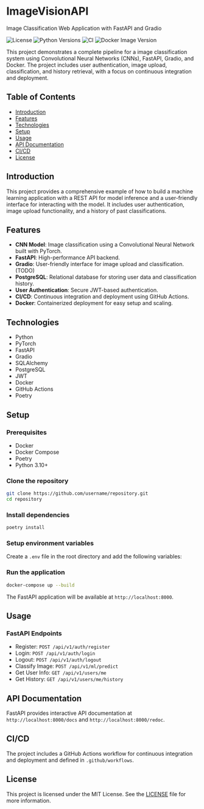 # ImageVisionAPI
Image Classification Web Application with FastAPI and Gradio

![License](https://img.shields.io/badge/license-MIT-green)
![Python Versions](https://img.shields.io/badge/python-3.10%2C%203.11%2C%203.12-blue)
![CI](https://github.com/SkxPhan/ImageVisionAI/actions/workflows/ci.yml/badge.svg)
![Docker Image Version](https://img.shields.io/docker/v/skxphan/image-vision-api?label=docker%20image&color=blue)
<!-- ![Code Quality](https://img.shields.io/github/workflow/status/SkxPhan/ImageVisionAI/ci/code-quality?label=code-quality) -->
<!-- ![Coverage](https://img.shields.io/codecov/c/github/your-username/your-repo?label=coverage&style=flat) -->

This project demonstrates a complete pipeline for a image classification system using Convolutional Neural Networks (CNNs), FastAPI, Gradio, and Docker. The project includes user authentication, image upload, classification, and history retrieval, with a focus on continuous integration and deployment.

## Table of Contents

- [Introduction](#introduction)
- [Features](#features)
- [Technologies](#technologies)
- [Setup](#setup)
- [Usage](#usage)
- [API Documentation](#api-documentation)
- [CI/CD](#cicd)
- [License](#license)

## Introduction

This project provides a comprehensive example of how to build a machine learning application with a REST API for model inference and a user-friendly interface for interacting with the model. It includes user authentication, image upload functionality, and a history of past classifications.

## Features

- **CNN Model**: Image classification using a Convolutional Neural Network built with PyTorch.
- **FastAPI**: High-performance API backend.
- **Gradio**: User-friendly interface for image upload and classification. (TODO)
- **PostgreSQL**: Relational database for storing user data and classification history.
- **User Authentication**: Secure JWT-based authentication.
- **CI/CD**: Continuous integration and deployment using GitHub Actions.
- **Docker**: Containerized deployment for easy setup and scaling.

## Technologies

- Python
- PyTorch
- FastAPI
- Gradio
- SQLAlchemy
- PostgreSQL
- JWT
- Docker
- GitHub Actions
- Poetry

## Setup

### Prerequisites

- Docker
- Docker Compose
- Poetry
- Python 3.10+

### Clone the repository

```bash
git clone https://github.com/username/repository.git
cd repository
```

### Install dependencies

```bash
poetry install
```

### Setup environment variables

Create a `.env` file in the root directory and add the following variables:

### Run the application
```bash
docker-compose up --build
```

The FastAPI application will be available at `http://localhost:8000`.

## Usage

### FastAPI Endpoints

- Register: `POST /api/v1/auth/register`
- Login: `POST /api/v1/auth/login`
- Logout: `POST /api/v1/auth/logout`
- Classify Image: `POST /api/v1/ml/predict`
- Get User Info: `GET /api/v1/users/me`
- Get History: `GET /api/v1/users/me/history`

## API Documentation
FastAPI provides interactive API documentation at `http://localhost:8000/docs` and `http://localhost:8000/redoc`.

## CI/CD
The project includes a GitHub Actions workflow for continuous integration and deployment and defined in `.github/workflows`.

## License

This project is licensed under the MIT License. See the [LICENSE](LICENSE) file for more information.
